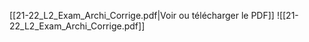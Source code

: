 ﻿[[21-22_L2_Exam_Archi_Corrige.pdf|Voir ou télécharger le PDF]]
![[21-22_L2_Exam_Archi_Corrige.pdf]]
